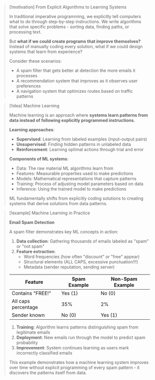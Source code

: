 > [!motivation] From Explicit Algorithms to Learning Systems
> 
> In traditional imperative programming, we explicitly tell computers what to do through step-by-step instructions. We write algorithms that solve specific problems - sorting data, finding paths, or processing text.
> 
> But **what if we could create programs that improve themselves?** Instead of manually coding every solution, what if we could design systems that learn from experience?
> 
> Consider these scenarios:
> 
> - A spam filter that gets better at detection the more emails it processes
> - A recommendation system that improves as it observes user preferences
> - A navigation system that optimizes routes based on traffic patterns
> 

> [!idea] Machine Learning
> 
> Machine learning is an approach where **systems learn patterns from data instead of following explicitly programmed instructions.**
> 
> 
> **Learning approaches**:
> 
> - **Supervised**: Learning from labeled examples (input-output pairs)
> - **Unsupervised**: Finding hidden patterns in unlabeled data
> - **Reinforcement**: Learning optimal actions through trial and error
> 
> **Components of ML systems**:
> 
> - Data: The raw material ML algorithms learn from
> - Features: Measurable properties used to make predictions
> - Models: Mathematical representations that capture patterns
> - Training: Process of adjusting model parameters based on data
> - Inference: Using the trained model to make predictions
> 
> ML fundamentally shifts from explicitly coding solutions to creating systems that derive solutions from data patterns.

> [!example] Machine Learning in Practice
> 
> **Email Spam Detection**
> 
> A spam filter demonstrates key ML concepts in action:
> 
> 1. **Data collection**: Gathering thousands of emails labeled as "spam" or "not spam"
> 2. **Feature extraction**:
>     - Word frequencies (how often "discount" or "free" appear)
>     - Structural elements (ALL CAPS, excessive punctuation!!!)
>     - Metadata (sender reputation, sending server)
> 
> |Feature|Spam Example|Non-Spam Example|
> |---|---|---|
> |Contains "FREE!"|Yes (1)|No (0)|
> |All caps percentage|35%|2%|
> |Sender known|No (0)|Yes (1)|
> 
> 1. **Training**: Algorithm learns patterns distinguishing spam from legitimate emails
> 2. **Deployment**: New emails run through the model to predict spam probability
> 3. **Improvement**: System continues learning as users mark incorrectly classified emails
> 
> This example demonstrates how a machine learning system improves over time without explicit programming of every spam pattern - it discovers the patterns itself from data.